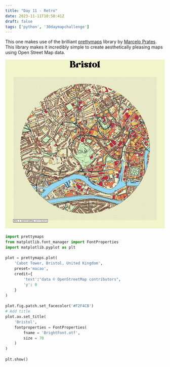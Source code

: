 ```yaml
---
title: "Day 11 - Retro"
date: 2023-11-11T10:58:41Z
draft: false
tags: ['python', '30daymapchallenge']
---
```


This one makes use of the brilliant [prettymaps](https://github.com/marceloprates/prettymaps/tree/main) library by [Marcelo Prates](https://github.com/marceloprates). This library makes it incredibly simple to create aesthetically pleasing maps using Open Street Map data.

![Retro Bristol](/30daymapchallenge2023/retro_bristol.png)

```python
import prettymaps
from matplotlib.font_manager import FontProperties
import matplotlib.pyplot as plt

plot = prettymaps.plot(
    'Cabot Tower, Bristol, United Kingdom', 
    preset='macao',
    credit={
        'text':"data © OpenStreetMap contributors",
        'y': 0
    }
)

plot.fig.patch.set_facecolor('#F2F4CB')
# Add title
plot.ax.set_title(
    'Bristol',
    fontproperties = FontProperties(
        fname = 'BrightFont.otf',
        size = 70
    )
)

plt.show()
```
